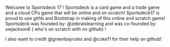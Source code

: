Welcome to Sportsdeck 17 ! Sportsdeck is a card game and a trade game and a cloud CPu game that will be online and on
scratch! Sportsdeck17 is proud to use githb and Bootstrap in making of this online and scratch game! Sportsdeck was founded by: @zebraislearning and was co-founded by: swjackson8 ( who's on scratch with no github) !
  
I also want to credit @greenbayrules and @coke11 for their help on github!
